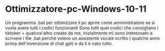 # Ottimizzatore-pc-Windows-10-11
Un programma .bat per ottimizzare il pc
aprire come amministratore se si vuola avere tutti i codici funzionanti
Sono tutti quei codici che consigliano i tiktoker + qualcos'altro creato da me, inizialmente mi sono interessato a scrivere i file .bat perché volevo un assistente vocale scritto ( qualche anno prima dell'invenzione di chat gpt) e da lì è nato tutto.
